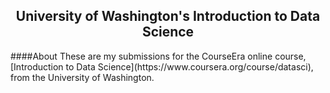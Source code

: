 <h2 align="center">University of Washington's Introduction to Data Science</h2>
####About
These are my submissions for the CourseEra online course, [Introduction to Data Science](https://www.coursera.org/course/datasci), from the University of Washington.
